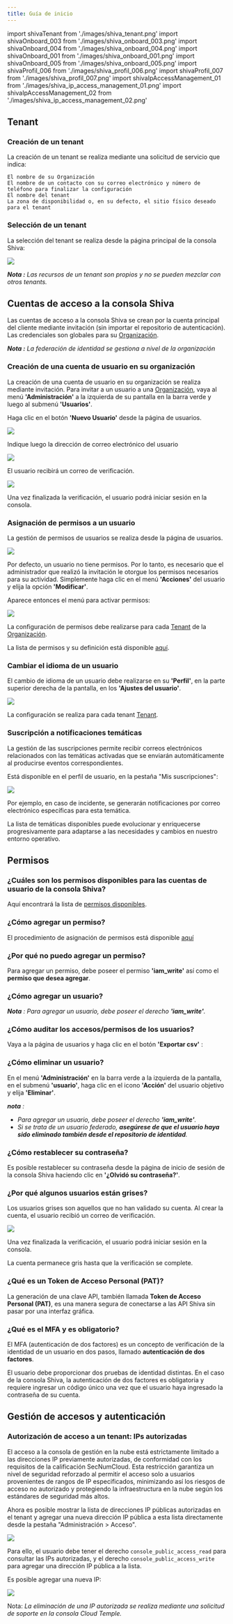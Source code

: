 ```yaml
---
title: Guía de inicio
---
```

import shivaTenant from './images/shiva_tenant.png'
import shivaOnboard_003 from './images/shiva_onboard_003.png'
import shivaOnboard_004 from './images/shiva_onboard_004.png'
import shivaOnboard_001 from './images/shiva_onboard_001.png'
import shivaOnboard_005 from './images/shiva_onboard_005.png'
import shivaProfil_006 from './images/shiva_profil_006.png'
import shivaProfil_007 from './images/shiva_profil_007.png'
import shivaIpAccessManagement_01 from './images/shiva_ip_access_management_01.png'
import shivaIpAccessManagement_02 from './images/shiva_ip_access_management_02.png'

## Tenant

### Creación de un tenant

La creación de un tenant se realiza mediante una solicitud de servicio que indica:

    El nombre de su Organización
    El nombre de un contacto con su correo electrónico y número de teléfono para finalizar la configuración
    El nombre del tenant
    La zona de disponibilidad o, en su defecto, el sitio físico deseado para el tenant

### Selección de un tenant

La selección del tenant se realiza desde la página principal de la consola Shiva:

<img src={shivaTenant} />

*__Nota :__ Las recursos de un tenant son propios y no se pueden mezclar con otros tenants.*

## Cuentas de acceso a la consola Shiva

Las cuentas de acceso a la consola Shiva se crean por la cuenta principal del cliente mediante invitación (sin importar el repositorio de autenticación). Las credenciales son globales para su [Organización](concepts.md#organisations).

*__Nota :__ La federación de identidad se gestiona a nivel de la organización*

### Creación de una cuenta de usuario en su organización

La creación de una cuenta de usuario en su organización se realiza mediante invitación. Para invitar a un usuario a una [Organización](concepts.md#organisations), vaya al menú __'Administración'__ a la izquierda de su pantalla en la barra verde y luego al submenú __'Usuarios'__.

Haga clic en el botón __'Nuevo Usuario'__ desde la página de usuarios.

<img src={shivaOnboard_003} />

Indique luego la dirección de correo electrónico del usuario

<img src={shivaOnboard_004} />

El usuario recibirá un correo de verificación.

<img src={shivaOnboard_001} />

Una vez finalizada la verificación, el usuario podrá iniciar sesión en la consola.

### Asignación de permisos a un usuario

La gestión de permisos de usuarios se realiza desde la página de usuarios.

<img src={shivaOnboard_003} />

Por defecto, un usuario no tiene permisos. Por lo tanto, es necesario que el administrador que realizó la invitación le otorgue los permisos necesarios para su actividad. Simplemente haga clic en el menú __'Acciones'__ del usuario y elija la opción __'Modificar'__.

Aparece entonces el menú para activar permisos:

<img src={shivaOnboard_005} />

La configuración de permisos debe realizarse para cada [Tenant](concepts.md#tenant) de la [Organización](concepts.md#organisations).

La lista de permisos y su definición está disponible [aquí](#permissions).

### Cambiar el idioma de un usuario

El cambio de idioma de un usuario debe realizarse en su __'Perfil'__, en la parte superior derecha de la pantalla, en los __'Ajustes del usuario'__.

<img src={shivaProfil_006} />

La configuración se realiza para cada tenant [Tenant](concepts.md#tenant).

### Suscripción a notificaciones temáticas

La gestión de las suscripciones permite recibir correos electrónicos relacionados con las temáticas activadas que se enviarán automáticamente al producirse eventos correspondientes.

Está disponible en el perfil de usuario, en la pestaña "Mis suscripciones":

<img src={shivaProfil_007} />

Por ejemplo, en caso de incidente, se generarán notificaciones por correo electrónico específicas para esta temática.

La lista de temáticas disponibles puede evolucionar y enriquecerse progresivamente para adaptarse a las necesidades y cambios en nuestro entorno operativo.

## Permisos

### ¿Cuáles son los permisos disponibles para las cuentas de usuario de la consola Shiva?

Aquí encontrará la lista de [permisos disponibles](#permissions).

### ¿Cómo agregar un permiso?

El procedimiento de asignación de permisos está disponible [aquí](#permissions)

### ¿Por qué no puedo agregar un permiso?

Para agregar un permiso, debe poseer el permiso __'iam_write'__ así como el __permiso que desea agregar__.

### ¿Cómo agregar un usuario?

*__Nota__ : Para agregar un usuario, debe poseer el derecho __'iam_write'__.*

### ¿Cómo auditar los accesos/permisos de los usuarios?

Vaya a la página de usuarios y haga clic en el botón __'Exportar csv'__ :

### ¿Cómo eliminar un usuario?

En el menú __'Administración'__ en la barra verde a la izquierda de la pantalla, en el submenú __'usuario'__, haga clic en el icono __'Acción'__ del usuario objetivo y elija __'Eliminar'__.

*__nota__ :*

- *Para agregar un usuario, debe poseer el derecho __'iam_write'__.*
- *Si se trata de un usuario federado, __asegúrese de que el usuario haya sido eliminado también desde el repositorio de identidad__.*

### ¿Cómo restablecer su contraseña?

Es posible restablecer su contraseña desde la página de inicio de sesión de la consola Shiva haciendo clic en __'¿Olvidó su contraseña?'__.

### ¿Por qué algunos usuarios están grises?

Los usuarios grises son aquellos que no han validado su cuenta. Al crear la cuenta, el usuario recibió un correo de verificación.

<img src={shivaOnboard_001} />

Una vez finalizada la verificación, el usuario podrá iniciar sesión en la consola.

La cuenta permanece gris hasta que la verificación se complete.

### ¿Qué es un Token de Acceso Personal (PAT)?

La generación de una clave API, también llamada __Token de Acceso Personal (PAT)__,
es una manera segura de conectarse a las API Shiva sin pasar por una interfaz gráfica.

### ¿Qué es el MFA y es obligatorio?

El MFA (autenticación de dos factores) es un concepto de verificación de la identidad de un usuario en dos pasos, llamado __autenticación de dos factores__.

El usuario debe proporcionar dos pruebas de identidad distintas. En el caso de la consola Shiva, la autenticación de dos factores es obligatoria y requiere ingresar un código único una vez que el usuario haya ingresado la contraseña de su cuenta.

## Gestión de accesos y autenticación

### Autorización de acceso a un tenant: IPs autorizadas

El acceso a la consola de gestión en la nube está estrictamente limitado a las direcciones IP previamente autorizadas, de conformidad con los requisitos de la calificación SecNumCloud. Esta restricción garantiza un nivel de seguridad reforzado al permitir el acceso solo a usuarios provenientes de rangos de IP especificados, minimizando así los riesgos de acceso no autorizado y protegiendo la infraestructura en la nube según los estándares de seguridad más altos.

Ahora es posible mostrar la lista de direcciones IP públicas autorizadas en el tenant y agregar una nueva dirección IP pública a esta lista directamente desde la pestaña "Administración > Acceso".

<img src={shivaIpAccessManagement_01} />

Para ello, el usuario debe tener el derecho `console_public_access_read` para consultar las IPs autorizadas, y el derecho `console_public_access_write` para agregar una dirección IP pública a la lista.

Es posible agregar una nueva IP:

<img src={shivaIpAccessManagement_02} />

Nota: *La eliminación de una IP autorizada se realiza mediante una solicitud de soporte en la consola Cloud Temple.*